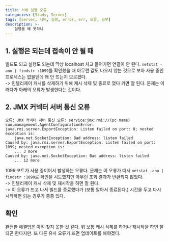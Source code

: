 ```yaml
---
title: 서버 실행 오류
categories: [Study, Server]
tags: [server, 서버, 실행, error, err, 오류, 공부]
description: >-
    실행을 왜 못하니
---
```


## 1. 실행은 되는데 접속이 안 될 때

빌드도 되고 실행도 되는데 막상 localhost 치고 들어가면 연결이 안 된다. `netstat -ano | findstr :1099`를 확인했을 때 아무런 값도 나오지 않는 것으로 보아 사용 중인 프로세스는 없을텐데 왜 안 뜨는지 모르겠다.
<br/>
-> 인텔리제이 캐시를 삭제하기 위해 캐시 삭제 및 종료로 껐다 키면 잘 된다. 문제는 이러다가 아래의 오류가 발생한다는 것이다.


## 2. JMX 커넥터 서버 통신 오류

```log
오류: JMX 커넥터 서버 통신 오류: service:jmx:rmi://(pc name)
sun.management.AgentConfigurationError: java.rmi.server.ExportException: Listen failed on port: 0; nested exception is: 
	java.net.SocketException: Bad address: listen failed
Caused by: java.rmi.server.ExportException: Listen failed on port: 1099; nested exception is: 
	... 3 more
Caused by: java.net.SocketException: Bad address: listen failed
	... 12 more
```

1099 포트가 사용 중이어서 발생하는 오류다. 문제는 이 오류가 떠서 `netstat -ano | findstr :1099`로 확인을 시도했지만 아무런 조회 결과가 반환되지 않았다.
<br/>
-> 인텔리제이 캐시 삭제 및 재시작을 하면 잘 된다.
<br/>
-> 이 오류가 뜨고 나서 빌드를 종료했다가 (보통 알아서 종료된다.) 시간을 두고 다시 시작하면 되는 경우가 종종 있다.


## 확인

완전한 해결법은 아직 찾지 못한 것 같다. 뭐 보통 캐시 삭제를 하거나 재시작을 하면 잘 되곤 한다지만. 또 다른 유사 오류가 뜨면 업데이트를 해야겠다.